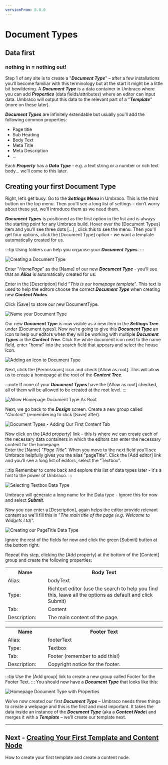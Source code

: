 ```yaml
---
versionFrom: 8.0.0
---
```

# Document Types

## Data first 
### nothing in = nothing out!

Step 1 of any site is to create a "**_Document Type_**" – after a few installations you’ll become familiar with this terminology but at the start it might be a little bit bewildering. A **_Document Type_** is a data container in Umbraco where you can add **_Properties_** (data fields/attributes) where an editor can input data. Umbraco will output this data to the relevant part of a "**_Template_**" (more on these later).  

**_Document Types_** are infinitely extendable but usually you’ll add the following common properties:

*    Page title
*    Sub Heading
*    Body Text
*    Meta Title
*    Meta Description
*    ...

Each **_Property_** has a **_Data Type_** - e.g. a text string or a number or rich text body... we’ll come to this later.

## Creating your first Document Type

Right, let’s get busy. Go to the **_Settings Menu_** in Umbraco. This is the third button on the top menu. Then you’ll see a long list of settings – don’t worry about these yet, we’ll introduce them as we need them. 

**_Document Types_** is positioned as the first option in the list and is always the starting point for any Umbraco build.  Hover over the [Document Types] item and you’ll see three dots [...] , click this to see the menu. Then you'll get four options, click the [Document Type] option - we want a template automatically created for us.

:::tip
Using folders can help you organise your **_Document Types_**.
:::

![Creating a Document Type](images/figure-7-creating-a-document-type-v8.png)

Enter "_HomePage_" as the [Name] of our new **_Document Type_** - you'll see that an **_Alias_** is automatically created for us. 

Enter in the [Description] field "_This is our homepage template_".  This text is used to help the editors choose the correct **_Document Type_** when creating new **_Content Nodes_**. 

Click [Save] to store our new DocumentType. 

![Name your Document Type](images/figure-8-name-your-document-type-v8.png)

Our new **_Document Type_** is now visible as a new item in the **_Settings Tree_** under [Document types]. Now we're going to give this **_Document Type_** an icon to help our editors when they will be working with multiple **_Document Types_** in the **_Content Tree_**. Click the white document icon next to the name field, enter "_home_" into the search field that appears and select the house icon.

![Adding an Icon to Document Type](images/figure-9-adding-an-icon-to-document-type-v8.png)

Next, click the [Permissions] icon and check [Allow as root].  This will allow us to create a homepage at the root of the **_Content Tree_**. 

:::note
If none of your **_Document Types_** have the [Allow as root] checked, all of them will be allowed to be created at the root level.
::: 

![Allow Homepage Document Type As Root](images/figure-9a-allow-document-type-as-root-v8.png)

Next, we go back to the **_Design_** screen. Create a new group called "_Content_" (remembering to click [Save] after).

![Document Types - Adding Our First Content Tab](images/figure-10-document-types-adding-tabs-v8.png)

<!-- This needs to be reworked to use the reuse tab, creating a new data type for each property is bad practice! -->
Now click on the [Add property] link – this is where we can create each of the necessary data containers in which the editors can enter the necessary content for the homepage.  
Enter the [Name] "_Page Title_". When you move to the next field you’ll see Umbraco helpfully gives you the alias "pageTitle".  Click the [Add editor] link and you'll see a long list of editors, select the "Textbox".

:::tip
Remember to come back and explore this list of data types later - it's a hint to the power of Umbraco.
:::  

![Selecting Textbox Data Type](images/figure-11a-selecting-textbox-data-type-v8.png)

Umbraco will generate a long name for the Data type - ignore this for now and select **_Submit_**.
<!-- End of bad practice rework -->

Now you can enter a [Description], again helps the editor provide relevant content so we'll fill this in "_The main title of the page (e.g. Welcome to Widgets Ltd)_". 

![Creating our PageTitle Data Type](images/figure-11-creating-our-pagetitle-data-type-v8.png)

Ignore the rest of the fields for now and click the green [Submit] button at the bottom right. 

Repeat this step, clicking the [Add property] at the bottom of the [Content] group and create the following properties:

<table border="0">
<col width="130">
<col width="400">
<tr><th>Name</th><th>Body Text</th></tr>
<tr><td>Alias:</td><td>bodyText</td></tr>
<tr><td>Type:</td><td>Richtext editor (use the search to help you find this, leave all the options as default and click Submit)</td></tr>
<tr><td>Tab:</td><td>Content</td></tr>
<tr><td>Description:</td><td>The main content of the page.</td></tr>
</table>

<table border="0">
<col width="130">
<col width="400">
<tr><th>Name</th><th>Footer Text</th></tr>
<tr><td>Alias:</td><td>footerText</td></tr>
<tr><td>Type:</td><td>Textbox</td></tr>
<tr><td>Tab:</td><td>Footer (remember to add this!)</td></tr>
<tr><td>Description:</td><td>Copyright notice for the footer.</td></tr>
</table>

:::tip
Use the [Add group] link to create a new group called Footer for the Footer Text.
:::
You should now have a **_Document Type_** that looks like this:

![Homepage Document Type with Properties](images/figure-12-homepage-document-type-with-properties-v8.png)

We’ve now created our first **_Document Type_** – Umbraco needs three things to create a webpage and this is the first and most important. It takes the data inside an instance of the **_Document Type_** (aka a **_Content Node_**) and merges it with a **_Template_** – we’ll create our template next.

---
## Next - [Creating Your First Template and Content Node](../Creating-Your-First-Template-and-Content-Node)
How to create your first template and create a content node. 
